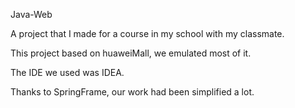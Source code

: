 Java-Web

A project that I made for a course in my school with my classmate. 

This project based on huaweiMall, we emulated most of it.

The IDE we used was IDEA.

Thanks to SpringFrame, our work had been simplified a lot.
